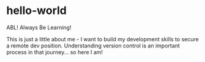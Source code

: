 # hello-world
ABL! Always Be Learning!

This is just a little about me - I want to build my development skills to secure a remote dev position. Understanding version control is an important process in that journey... so here I am!
